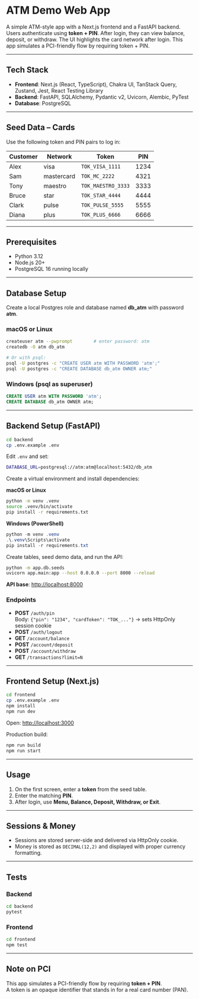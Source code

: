 # ATM Demo Web App

A simple ATM-style app with a Next.js frontend and a FastAPI backend. Users authenticate using **token + PIN**. After login, they can view balance, deposit, or withdraw. The UI highlights the card network after login. This app simulates a PCI-friendly flow by requiring token + PIN.

---

## Tech Stack

- **Frontend**: Next.js (React, TypeScript), Chakra UI, TanStack Query, Zustand, Jest, React Testing Library  
- **Backend**: FastAPI, SQLAlchemy, Pydantic v2, Uvicorn, Alembic, PyTest  
- **Database**: PostgreSQL  

---

## Seed Data – Cards

Use the following token and PIN pairs to log in:

| Customer | Network    | Token              | PIN  |
|----------|------------|--------------------|------|
| Alex     | visa       | `TOK_VISA_1111`    | 1234 |
| Sam      | mastercard | `TOK_MC_2222`      | 4321 |
| Tony     | maestro    | `TOK_MAESTRO_3333` | 3333 |
| Bruce    | star       | `TOK_STAR_4444`    | 4444 |
| Clark    | pulse      | `TOK_PULSE_5555`   | 5555 |
| Diana    | plus       | `TOK_PLUS_6666`    | 6666 |

---

## Prerequisites

- Python 3.12  
- Node.js 20+  
- PostgreSQL 16 running locally  

---

## Database Setup

Create a local Postgres role and database named **db_atm** with password **atm**.

### macOS or Linux
```bash
createuser atm --pwprompt        # enter password: atm
createdb -O atm db_atm

# Or with psql:
psql -U postgres -c "CREATE USER atm WITH PASSWORD 'atm';"
psql -U postgres -c "CREATE DATABASE db_atm OWNER atm;"
```

### Windows (psql as superuser)
```sql
CREATE USER atm WITH PASSWORD 'atm';
CREATE DATABASE db_atm OWNER atm;
```

---

## Backend Setup (FastAPI)

```bash
cd backend
cp .env.example .env
```

Edit `.env` and set:
```bash
DATABASE_URL=postgresql://atm:atm@localhost:5432/db_atm
```

Create a virtual environment and install dependencies:

**macOS or Linux**
```bash
python -m venv .venv
source .venv/bin/activate
pip install -r requirements.txt
```

**Windows (PowerShell)**
```powershell
python -m venv .venv
.\.venv\Scripts\activate
pip install -r requirements.txt
```

Create tables, seed demo data, and run the API:
```bash
python -m app.db.seeds
uvicorn app.main:app --host 0.0.0.0 --port 8000 --reload
```

**API base**: [http://localhost:8000](http://localhost:8000)

### Endpoints
- **POST** `/auth/pin`  
  Body: `{"pin": "1234", "cardToken": "TOK_..."}` → sets HttpOnly session cookie  
- **POST** `/auth/logout`  
- **GET** `/account/balance`  
- **POST** `/account/deposit`  
- **POST** `/account/withdraw`  
- **GET** `/transactions?limit=N`  

---

## Frontend Setup (Next.js)

```bash
cd frontend
cp .env.example .env
npm install
npm run dev
```

Open: [http://localhost:3000](http://localhost:3000)

Production build:
```bash
npm run build
npm run start
```

---

## Usage

1. On the first screen, enter a **token** from the seed table.  
2. Enter the matching **PIN**.  
3. After login, use **Menu, Balance, Deposit, Withdraw, or Exit**.  

---

## Sessions & Money

- Sessions are stored server-side and delivered via HttpOnly cookie.  
- Money is stored as `DECIMAL(12,2)` and displayed with proper currency formatting.  

---

## Tests

### Backend
```bash
cd backend
pytest
```

### Frontend
```bash
cd frontend
npm test
```

---

## Note on PCI

This app simulates a PCI-friendly flow by requiring **token + PIN**.  
A token is an opaque identifier that stands in for a real card number (PAN).
